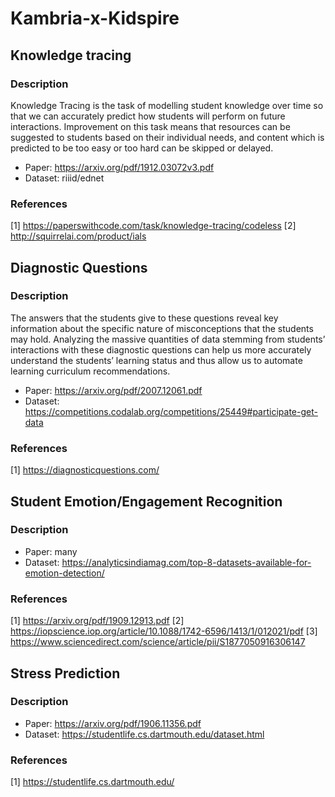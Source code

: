 # Kambria-x-Kidspire

## Knowledge tracing

### Description

Knowledge Tracing is the task of modelling student knowledge over time so that we can accurately predict how students will perform on future interactions. Improvement on this task means that resources can be suggested to students based on their individual needs, and content which is predicted to be too easy or too hard can be skipped or delayed.

* Paper: https://arxiv.org/pdf/1912.03072v3.pdf
* Dataset: riiid/ednet

### References

[1] https://paperswithcode.com/task/knowledge-tracing/codeless
[2] http://squirrelai.com/product/ials

## Diagnostic Questions

### Description

The answers that the students give to these questions reveal key information about the specific nature of misconceptions that the students may hold. Analyzing the massive quantities of data stemming from students’ interactions with these diagnostic questions can help us more accurately understand the students’ learning status and thus allow us to automate
learning curriculum recommendations.

* Paper: https://arxiv.org/pdf/2007.12061.pdf
* Dataset: https://competitions.codalab.org/competitions/25449#participate-get-data

### References

[1] https://diagnosticquestions.com/

## Student Emotion/Engagement Recognition

### Description

* Paper: many
* Dataset: https://analyticsindiamag.com/top-8-datasets-available-for-emotion-detection/

### References

[1] https://arxiv.org/pdf/1909.12913.pdf
[2] https://iopscience.iop.org/article/10.1088/1742-6596/1413/1/012021/pdf
[3] https://www.sciencedirect.com/science/article/pii/S1877050916306147

## Stress Prediction

### Description

* Paper: https://arxiv.org/pdf/1906.11356.pdf
* Dataset: https://studentlife.cs.dartmouth.edu/dataset.html

### References

[1] https://studentlife.cs.dartmouth.edu/
